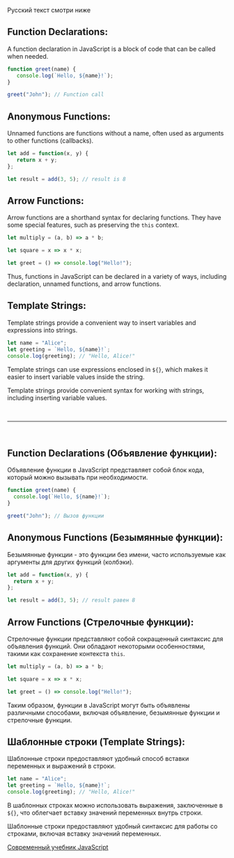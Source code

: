 Русский текст смотри ниже

## Function Declarations:

A function declaration in JavaScript is a block of code that can be called when needed.

```javascript
function greet(name) {
   console.log(`Hello, ${name}!`);
}

greet("John"); // Function call
```

## Anonymous Functions:

Unnamed functions are functions without a name, often used as arguments to other functions (callbacks).

```javascript
let add = function(x, y) {
   return x + y;
};

let result = add(3, 5); // result is 8
```

## Arrow Functions:

Arrow functions are a shorthand syntax for declaring functions. They have some special features, such as preserving the `this` context.

```javascript
let multiply = (a, b) => a * b;

let square = x => x * x;

let greet = () => console.log("Hello!");
```
Thus, functions in JavaScript can be declared in a variety of ways, including declaration, unnamed functions, and arrow functions.

## Template Strings:

Template strings provide a convenient way to insert variables and expressions into strings.

```javascript
let name = "Alice";
let greeting = `Hello, ${name}!`;
console.log(greeting); // "Hello, Alice!"
```

Template strings can use expressions enclosed in `${}`, which makes it easier to insert variable values inside the string.

Template strings provide convenient syntax for working with strings, including inserting variable values.

<br/><hr/><br/>

## Function Declarations (Объявление функции):

Объявление функции в JavaScript представляет собой блок кода, который можно вызывать при необходимости.

```javascript
function greet(name) {
  console.log(`Hello, ${name}!`);
}

greet("John"); // Вызов функции
```

## Anonymous Functions (Безымянные функции):

Безымянные функции - это функции без имени, часто используемые как аргументы для других функций (колбэки).

```javascript
let add = function(x, y) {
  return x + y;
};

let result = add(3, 5); // result равен 8
```

## Arrow Functions (Стрелочные функции):

Стрелочные функции представляют собой сокращенный синтаксис для объявления функций. Они обладают некоторыми особенностями, такими как сохранение контекста `this`.

```javascript
let multiply = (a, b) => a * b;

let square = x => x * x;

let greet = () => console.log("Hello!");
```
Таким образом, функции в JavaScript могут быть объявлены различными способами, включая объявление, безымянные функции и стрелочные функции. 

## Шаблонные строки (Template Strings):

Шаблонные строки предоставляют удобный способ вставки переменных и выражений в строки.

```javascript
let name = "Alice";
let greeting = `Hello, ${name}!`;
console.log(greeting); // "Hello, Alice!"
```

В шаблонных строках можно использовать выражения, заключенные в `${}`, что облегчает вставку значений переменных внутрь строки.

Шаблонные строки предоставляют удобный синтаксис для работы со строками, включая вставку значений переменных.


<a href="https://learn.javascript.ru/" target="_blank">Современный учебник JavaScript</a>

